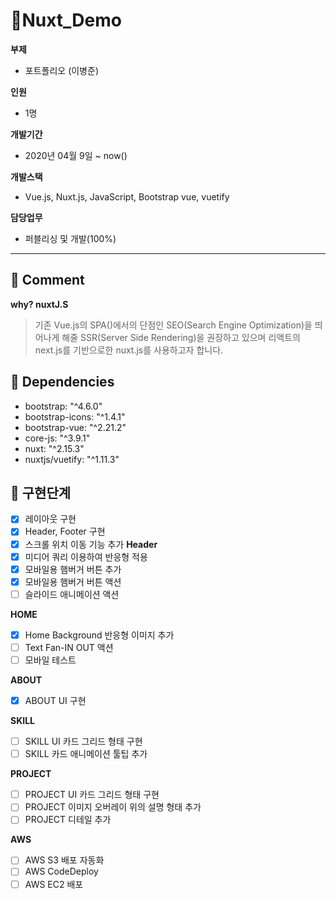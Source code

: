# 🌈Nuxt_Demo

**부제**
  - 포트폴리오 (이병준)

**인원**

  - 1명

**개발기간**

  - 2020년 04월 9일 ~ now()

**개발스택**

  - Vue.js, Nuxt.js, JavaScript, Bootstrap vue, vuetify

**담당업무**
  
  - 퍼블리싱 및 개발(100%)

---
## 👀 Comment

**why? nuxtJ.S**
>기존 Vue.js의 SPA()에서의 단점인 SEO(Search Engine Optimization)을 띄어나게 해줄 SSR(Server Side Rendering)을 권장하고 있으며 리액트의 next.js를 기반으로한 nuxt.js를 사용하고자 합니다.

## 💎 Dependencies

  - bootstrap: "^4.6.0"
  - bootstrap-icons: "^1.4.1"
  - bootstrap-vue: "^2.21.2"
  - core-js: "^3.9.1"
  - nuxt: "^2.15.3"
  - nuxtjs/vuetify: "^1.11.3"

## 💬 구현단계
- [x] 레이아웃 구현
- [x] Header, Footer 구현
- [x] 스크롤 위치 이동 기능 추가
**Header**
- [x] 미디어 쿼리 이용하여 반응형 적용
- [x] 모바일용 햄버거 버튼 추가
- [x] 모바일용 햄버거 버튼 액션
- [ ] 슬라이드 애니메이션 액션

**HOME**
- [x] Home Background 반응형 이미지 추가
- [ ] Text Fan-IN OUT 액션
- [ ] 모바일 테스트

**ABOUT**
- [x] ABOUT UI 구현

**SKILL**
- [ ] SKILL UI 카드 그리드 형태 구현
- [ ] SKILL 카드 애니메이션 툴팁 추가

**PROJECT**
- [ ] PROJECT UI 카드 그리드 형태 구현
- [ ] PROJECT 이미지 오버레이 위의 설명 형태 추가
- [ ] PROJECT 디테일 추가

**AWS**
- [ ] AWS S3 배포 자동화
- [ ] AWS CodeDeploy
- [ ] AWS EC2 배포
